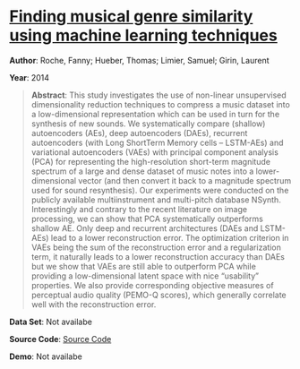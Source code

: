 #  [Finding musical genre similarity using machine learning techniques](https://www.cs.ru.nl/bachelors-theses/2014/Laurens_van_Dijk___3012557___Finding_musical_genre_similarity_using_machine_learning_techniques.pdf)
**Author**: Roche, Fanny; Hueber, Thomas; Limier, Samuel; Girin, Laurent

**Year**: 2014
>**Abstract**: This study investigates the use of non-linear unsupervised dimensionality reduction techniques to compress a music dataset into a low-dimensional representation which can be used in turn for the synthesis of new sounds. We systematically compare (shallow) autoencoders (AEs), deep autoencoders (DAEs), recurrent autoencoders (with Long ShortTerm Memory cells – LSTM-AEs) and variational autoencoders (VAEs) with principal component analysis (PCA) for representing the high-resolution short-term magnitude spectrum of a large and dense dataset of music notes into a lower-dimensional vector (and then convert it back to a magnitude spectrum used for sound resynthesis). Our experiments were conducted on the publicly available multiinstrument and multi-pitch database NSynth. Interestingly and contrary to the recent literature on image processing, we can show that PCA systematically outperforms shallow AE. Only deep and recurrent architectures (DAEs and LSTM-AEs) lead to a lower reconstruction error. The optimization criterion in VAEs being the sum of the reconstruction error and a regularization term, it naturally leads to a lower reconstruction accuracy than DAEs but we show that VAEs are still able to outperform PCA while providing a low-dimensional latent space with nice “usability” properties. We also provide corresponding objective measures of perceptual audio quality (PEMO-Q scores), which generally correlate well with the reconstruction error.

**Data Set**: Not availabe

**Source Code**: [Source Code](https://www.cs.ru.nl/bachelors-theses/2014/Laurens_van_Dijk___3012557___Finding_musical_genre_similarity_using_machine_learning_techniques.pdf)

**Demo**: Not availabe

